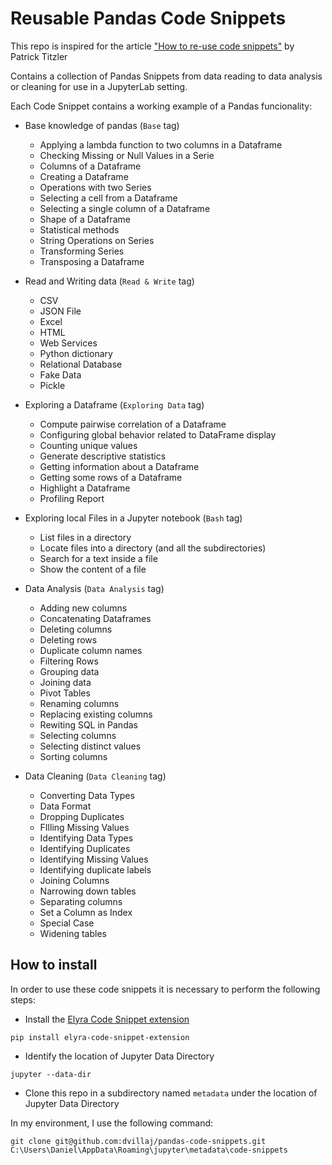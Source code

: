 # Reusable Pandas Code Snippets

This repo is inspired for the article ["How to re-use code snippets"](https://medium.com/ibm-data-ai/how-to-re-use-code-snippets-in-jupyterlab-3e4495fa6e31) by Patrick Titzler

Contains a collection of Pandas Snippets from data reading to data analysis or cleaning for use in a JupyterLab setting.

Each Code Snippet contains a working example of a Pandas funcionality:

- Base knowledge of pandas (`Base` tag) 
    - Applying a lambda function to two columns in a Dataframe
    - Checking Missing or Null Values in a Serie
    - Columns of a Dataframe
    - Creating a Dataframe
    - Operations with two Series
    - Selecting a cell from a Dataframe
    - Selecting a single column of a Dataframe
    - Shape of a Dataframe
    - Statistical methods
    - String Operations on Series
    - Transforming Series
    - Transposing a Dataframe

- Read and Writing data (`Read & Write` tag)
    - CSV
    - JSON File
    - Excel
    - HTML
    - Web Services
    - Python dictionary
    - Relational Database
    - Fake Data
    - Pickle

- Exploring a Dataframe (`Exploring Data` tag)
    - Compute pairwise correlation of a Dataframe
    - Configuring global behavior related to DataFrame display
    - Counting unique values
    - Generate descriptive statistics
    - Getting information about a Dataframe
    - Getting some rows of a Dataframe
    - Highlight a Dataframe
    - Profiling Report

- Exploring local Files in a Jupyter notebook (`Bash` tag)
    - List files in a directory
    - Locate files into a directory (and all the subdirectories)
    - Search for a text inside a file
    - Show the content of a file   

- Data Analysis (`Data Analysis` tag)
    - Adding new columns
    - Concatenating Dataframes
    - Deleting columns
    - Deleting rows
    - Duplicate column names
    - Filtering Rows
    - Grouping data
    - Joining data
    - Pivot Tables
    - Renaming columns
    - Replacing existing columns
    - Rewiting SQL in Pandas
    - Selecting columns
    - Selecting distinct values
    - Sorting columns

- Data Cleaning (`Data Cleaning` tag)
    - Converting Data Types
    - Data Format
    - Dropping Duplicates
    - FIlling Missing Values
    - Identifying Data Types
    - Identifying Duplicates
    - Identifying Missing Values
    - Identifying duplicate labels
    - Joining Columns
    - Narrowing down tables
    - Separating columns
    - Set a Column as Index
    - Special Case
    - Widening tables

## How to install

In order to use these code snippets it is necessary to perform the following steps:

- Install the [Elyra Code Snippet extension](https://github.com/elyra-ai/elyra)

```
pip install elyra-code-snippet-extension
```

- Identify the location of Jupyter Data Directory

```
jupyter --data-dir
```

- Clone this repo in a subdirectory named `metadata` under the location of Jupyter Data Directory

In my environment, I use the following command:

```
git clone git@github.com:dvillaj/pandas-code-snippets.git C:\Users\Daniel\AppData\Roaming\jupyter\metadata\code-snippets
```
